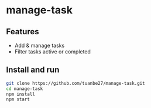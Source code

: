 # manage-task

## Features
- Add & manage tasks
- Filter tasks active or completed

## Install and run 
```bash
git clone https://github.com/tuanbe27/manage-task.git
cd manage-task
npm install
npm start
```
